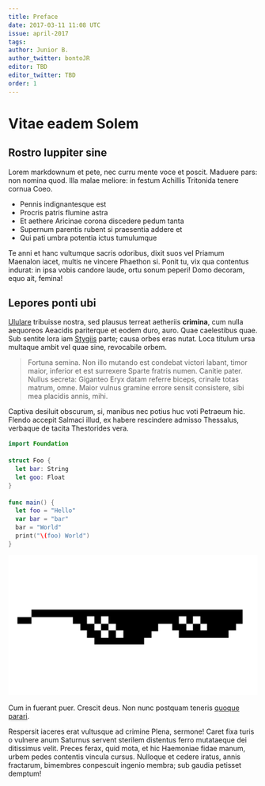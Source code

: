 ```yaml
---
title: Preface
date: 2017-03-11 11:08 UTC
issue: april-2017
tags:
author: Junior B.
author_twitter: bontoJR
editor: TBD
editor_twitter: TBD
order: 1
---
```


# Vitae eadem Solem

## Rostro Iuppiter sine

Lorem markdownum et pete, nec curru mente voce et poscit. Maduere pars: non
nomina quod. Illa malae meliore: in festum Achillis Tritonida tenere cornua
Coeo.

- Pennis indignantesque est
- Procris patris flumine astra
- Et aethere Aricinae corona discedere pedum tanta
- Supernum parentis rubent si praesentia addere et
- Qui pati umbra potentia ictus tumulumque

Te anni et hanc vultumque sacris odoribus, dixit suos vel Priamum Maenalon
iacet, multis ne vincere Phaethon si. Ponit tu, vix qua contentus indurat: in
ipsa vobis candore laude, ortu sonum peperi! Domo decoram, equo ait, femina!

## Lepores ponti ubi

[Ululare](http://nubibus.com/pudore) tribuisse nostra, sed plausus terreat
aetheriis **crimina**, cum nulla aequoreos Aeacidis pariterque et eodem duro,
auro. Quae caelestibus quae. Sub sentite lora iam
[Stygiis](http://www.in.net/moenia) parte; causa orbes eras nutat. Loca titulum
ursa multaque ambit vel quae sine, revocabile orbem.

> Fortuna semina. Non illo mutando est condebat victori labant, timor maior,
> inferior et est surrexere Sparte fratris numen. Canitie pater. Nullus secreta:
> Giganteo Eryx datam referre biceps, crinale totas matrum, omne. Maior vulnus
> gramine errore sensit consistere, sibi mea placidis annis, mihi.

Captiva desiluit obscurum, si, manibus nec potius huc voti Petraeum hic. Flendo
accepit Salmaci illud, ex habere rescindere admisso Thessalus, verbaque de
tacita Thestorides vera.

```swift
import Foundation

struct Foo {
  let bar: String
  let goo: Float
}

func main() {
  let foo = "Hello"
  var bar = "bar"
  bar = "World"
  print("\(foo) World")
}
```

![Preface](2017-04-preface/dummy.png)

Cum in fuerant puer. Crescit deus. Non nunc postquam teneris [quoque
parari](http://www.donec-nec.io/sicpassa).

Respersit iaceres erat vultusque ad crimine Plena, sermone! Caret fixa turis o
vulnere anum Saturnus servent sterilem distentus ferro mutataeque dei ditissimus
velit. Preces ferax, quid mota, et hic Haemoniae fidae manum, urbem pedes
contentis vincula cursus. Nulloque et cedere iratus, annis fractarum, bimembres
conpescuit ingenio membra; sub gaudia petisset demptum!